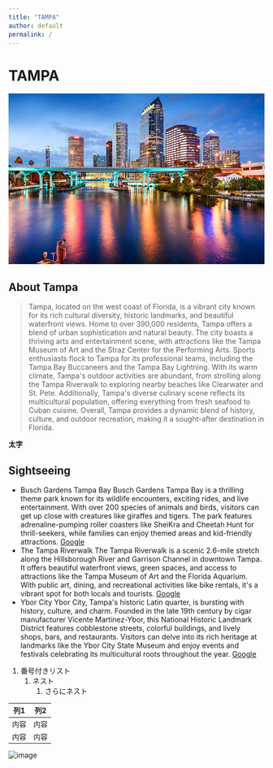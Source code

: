 ```yaml
---
title: "TAMPA"
author: default
permalink: /
---
```









# TAMPA
![image](https://github.com/Yuri-Yokoyama7/GIT-HUB_WebSite/blob/main/assets/images/istockphoto-535415025-612x612.jpg)


## About Tampa
>Tampa, located on the west coast of Florida, is a vibrant city known for its rich cultural diversity, historic landmarks, and beautiful waterfront views. Home to over 390,000 residents, Tampa offers a blend of urban sophistication and natural beauty. The city boasts a thriving arts and entertainment scene, with attractions like the Tampa Museum of Art and the Straz Center for the Performing Arts. Sports enthusiasts flock to Tampa for its professional teams, including the Tampa Bay Buccaneers and the Tampa Bay Lightning. With its warm climate, Tampa's outdoor activities are abundant, from strolling along the Tampa Riverwalk to exploring nearby beaches like Clearwater and St. Pete. Additionally, Tampa's diverse culinary scene reflects its multicultural population, offering everything from fresh seafood to Cuban cuisine. Overall, Tampa provides a dynamic blend of history, culture, and outdoor recreation, making it a sought-after destination in Florida.



**太字**


## Sightseeing
- Busch Gardens Tampa Bay
 Busch Gardens Tampa Bay is a thrilling theme park known for its wildlife encounters, exciting rides, and live entertainment. With over 200 species of animals and birds, visitors can get up close with creatures like giraffes and tigers. The park features adrenaline-pumping roller coasters like SheiKra and Cheetah Hunt for thrill-seekers, while families can enjoy themed areas and kid-friendly attractions.
[Google](https://www.google.com/maps/place/%E3%83%96%E3%83%83%E3%82%B7%E3%83%A5%E3%82%AC%E3%83%BC%E3%83%87%E3%83%B3%E3%83%BB%E3%82%BF%E3%83%B3%E3%83%91%E3%83%99%E3%82%A4/@28.037066,-82.4194607,15z/data=!4m6!3m5!1s0x88c2c64f0d381a85:0xa8a5fe0830e10852!8m2!3d28.037066!4d-82.4194607!16zL20vMDY1cjQ0?entry=ttu)
- The Tampa Riverwalk
 The Tampa Riverwalk is a scenic 2.6-mile stretch along the Hillsborough River and Garrison Channel in downtown Tampa. It offers beautiful waterfront views, green spaces, and access to attractions like the Tampa Museum of Art and the Florida Aquarium. With public art, dining, and recreational activities like bike rentals, it's a vibrant spot for both locals and tourists.
[Google](https://www.google.com/maps/place/Tampa+Riverwalk,+Tampa,+FL+33602+%E3%82%A2%E3%83%A1%E3%83%AA%E3%82%AB%E5%90%88%E8%A1%86%E5%9B%BD/@27.9447982,-82.4636976,17z/data=!3m1!4b1!4m10!1m2!2m1!1stampa+river+walk!3m6!1s0x88c2c48c26eb8a8d:0xddcd42f2aa144500!8m2!3d27.9447935!4d-82.4588267!15sChB0YW1wYSByaXZlciB3YWxrkgEFdHJhaWzgAQA!16s%2Fm%2F0j43dm4?entry=ttu)
- Ybor City
 Ybor City, Tampa's historic Latin quarter, is bursting with history, culture, and charm. Founded in the late 19th century by cigar manufacturer Vicente Martinez-Ybor, this National Historic Landmark District features cobblestone streets, colorful buildings, and lively shops, bars, and restaurants. Visitors can delve into its rich heritage at landmarks like the Ybor City State Museum and enjoy events and festivals celebrating its multicultural roots throughout the year.
[Google](https://www.google.com/maps/place/%E3%82%A2%E3%83%A1%E3%83%AA%E3%82%AB%E5%90%88%E8%A1%86%E5%9B%BD+%E3%83%95%E3%83%AD%E3%83%AA%E3%83%80%E5%B7%9E+%E3%82%BF%E3%83%B3%E3%83%91+%E3%82%A4%E3%83%BC%E3%83%90%E3%83%BC%E3%83%BB%E3%82%B7%E3%83%86%E3%82%A3/@27.9666089,-82.453234,14z/data=!3m1!4b1!4m6!3m5!1s0x88c2c504456270f7:0x958eb953b297f6f4!8m2!3d27.9645757!4d-82.4259518!16zL20vMDNjYnNr?entry=ttu)


1. 番号付きリスト
   1. ネスト
      1. さらにネスト


| 列1  | 列2  |
|-----|-----|
| 内容  | 内容  |
| 内容  | 内容  |

![image](/GHPages_WebSite/assets/images/logo-150.png)
